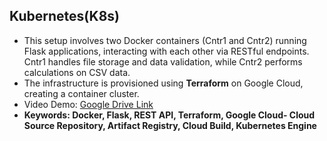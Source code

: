 ## Kubernetes(K8s)
   - This setup involves two Docker containers (Cntr1 and Cntr2) running Flask applications, interacting with each other via RESTful endpoints. Cntr1 handles file storage and data validation, while Cntr2 performs calculations on CSV data.
   - The infrastructure is provisioned using **Terraform** on Google Cloud, creating a container cluster.
   - Video Demo: [Google Drive Link](https://drive.google.com/file/d/1LDFq-ROxEE98i4-fJ-DoGuslWcXubteR/view?usp=sharing)
   - **Keywords: Docker, Flask, REST API, Terraform, Google Cloud- Cloud Source Repository, Artifact Registry, Cloud Build, Kubernetes Engine**
